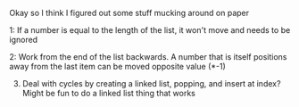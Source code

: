 ﻿Okay so I think I figured out some stuff mucking around on paper

1: If a number is equal to the length of the list, it won't move and needs to be ignored

2: Work from the end of the list backwards. A number that is itself positions away from the last item can be moved opposite value (*-1)

3. Deal with cycles by creating a linked list, popping, and insert at index? Might be fun to do a linked list thing that works